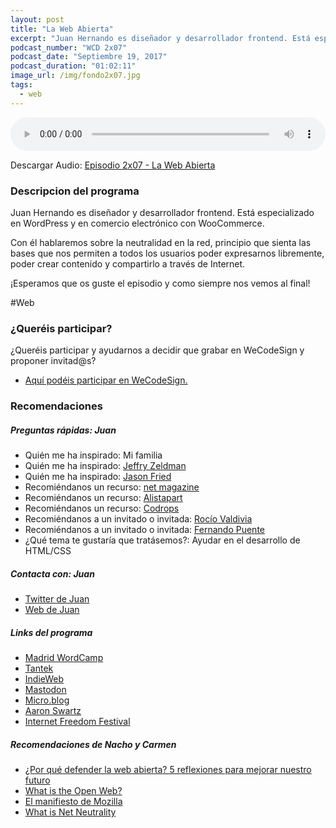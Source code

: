 ```yaml
---
layout: post
title: "La Web Abierta"
excerpt: "Juan Hernando es diseñador y desarrollador frontend. Está especializado en WordPress y en comercio electrónico con WooCommerce."
podcast_number: "WCD 2x07"
podcast_date: "Septiembre 19, 2017"
podcast_duration: "01:02:11"
image_url: /img/fondo2x07.jpg
tags: 
  - web
---
```


<audio src="http://www.podtrac.com/pts/redirect.mp3/archive.org/download/WCD-2x07/WeCodeSign%202x07%20-%20La%20Web%20Abierta.mp3" preload="auto" controls style="width: 100%;">
  <p>Tu navegador no implementa el elemento audio</p>
</audio>

<p>Descargar Audio: <a href="http://www.podtrac.com/pts/redirect.mp3/archive.org/download/WCD-2x07/WeCodeSign%202x07%20-%20La%20Web%20Abierta.mp3" title="Botón derecho del ratón, luego guardar enlace como...">Episodio 2x07 - La Web Abierta</a></p>

<h3 class="post-title  post-heading">Descripcion del programa</h3>

Juan Hernando es diseñador y desarrollador frontend. Está especializado en WordPress y en comercio electrónico con WooCommerce.

Con él hablaremos sobre la neutralidad en la red, principio que sienta las bases que nos permiten a todos los usuarios poder expresarnos libremente, poder crear contenido y compartirlo a través de Internet.

¡Esperamos que os guste el episodio y como siempre nos vemos al final!
 
<div class="rule"></div>

#Web

<div class="rule"></div>

<h3 class="post-title  post-heading">¿Queréis participar?</h3>

<p>¿Queréis participar y ayudarnos a decidir que grabar en WeCodeSign y proponer invitad@s?</p>

<ul>
  <li class="recomendacion"><a href="https://github.com/WeCodeSign/nuevos-episodios-e-invitades">Aquí podéis participar en WeCodeSign.</a></li>
</ul>

<div class="rule"></div>

<h3 class="post-title  post-heading">Recomendaciones</h3>

##### Preguntas rápidas: Juan

<ul>
  <li class="recomendacion"><span>Quién me ha inspirado: Mi familia</span></li>
  <li class="recomendacion"><span>Quién me ha inspirado: </span><a href="https://twitter.com/zeldman">Jeffry Zeldman</a></li>
  <li class="recomendacion"><span>Quién me ha inspirado: </span> <a href="https://twitter.com/jasonfried?lang=es">Jason Fried</a></li>
  <li class="recomendacion"><span>Recomiéndanos un recurso: </span><a href="http://www.creativebloq.com/net-magazine">net magazine</a></li>
  <li class="recomendacion"><span>Recomiéndanos un recurso: </span><a href="https://alistapart.com/">Alistapart</a></li>
  <li class="recomendacion"><span>Recomiéndanos un recurso: </span><a href="https://tympanus.net/codrops/">Codrops</a></li>
  <li class="recomendacion"><span>Recomiéndanos a un invitado o invitada: </span><a href="https://twitter.com/rociovaldi">Rocío Valdivia</a></li>
  <li class="recomendacion"><span>Recomiéndanos a un invitado o invitada: </span><a href="https://twitter.com/fpuenteonline">Fernando Puente</a></li>
  <li class="recomendacion"><span>¿Qué tema te gustaría que tratásemos?: Ayudar en el desarrollo de HTML/CSS </span></li>
</ul>

##### Contacta con: Juan

<ul>
  <li class="recomendacion"><a href="https://twitter.com/ciudadanoB">Twitter de Juan</a></li>
  <li class="recomendacion"><a href="https://ciudadanob.com/">Web de Juan</a></li>
</ul>

##### Links del programa

<ul>
  <li class="recomendacion"><a href="https://2017.madrid.wordcamp.org/">Madrid WordCamp</a></li>
  <li class="recomendacion"><a href="http://tantek.com">Tantek</a></li>
  <li class="recomendacion"><a href="https://indieweb.org/">IndieWeb</a></li>
  <li class="recomendacion"><a href="https://mastodon.social/about">Mastodon</a></li>
  <li class="recomendacion"><a href="https://micro.blog/">Micro.blog</a></li>
  <li class="recomendacion"><a href="https://en.m.wikipedia.org/wiki/Aaron_Swartz">Aaron Swartz</a></li>
  <li class="recomendacion"><a href="https://internetfreedomfestival.org/">Internet Freedom Festival</a></li>
</ul>

##### Recomendaciones de Nacho y Carmen

<ul>
  <li class="recomendacion"><a href="https://ciudadanob.com/blog/2017/04/24/defender-la-web-abierta-5-reflexiones-mejorar-futuro/">¿Por qué defender la web abierta? 5 reflexiones para mejorar nuestro futuro</a></li>
  <li class="recomendacion"><a href="http://tantek.com/2010/281/b1/what-is-the-open-web">What is the Open Web?</a></li>
  <li class="recomendacion"><a href="https://www.mozilla.org/es-ES/about/manifesto/">El manifiesto de Mozilla</a></li>
  <li class="recomendacion"><a href="https://www.sitepoint.com/why-net-neutrality-matters/">What is Net Neutrality</a></li>
</ul>
